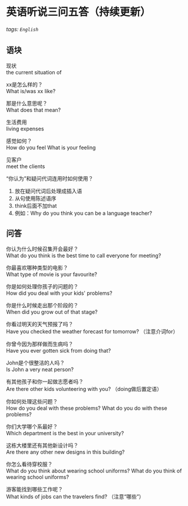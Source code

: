 # 英语听说三问五答（持续更新）

###### tags: `English`

## 语块

现状  
the current situation of

xx是怎么样的？  
What is/was xx like?

那是什么意思呢？  
What does that mean?

生活费用  
living expenses

感觉如何？  
How do you feel
What is your feeling

见客户  
meet the clients

“你认为”和疑问代词连用时如何使用？  
1. 放在疑问代词后处理成插入语
2. 从句使用陈述语序
3. think后面不加that
4. 例如：Why do you think you can be a language teacher?


## 问答

你认为什么时候召集开会最好？  
What do you think is the best time to call everyone for meeting?

你最喜欢哪种类型的电影？  
What type of movie is your favourite? 

你是如何处理你孩子的问题的？  
How did you deal with your kids' problems?

你是什么时候走出那个阶段的？  
When did you grow out of that stage?

你看过明天的天气预报了吗？  
Have you checked the weather forecast for tomorrow? （注意介词for）

你曾今因为那样做而生病吗？  
Have you ever gotten sick from doing that?

John是个很整洁的人吗？  
Is John a very neat person?

有其他孩子和你一起做志愿者吗？  
Are there other kids volunteering with you? （doing做后置定语）

你如何处理这些问题？  
How do you deal with these problems?
What do you do with these problems?

你们大学哪个系最好？  
Which department is the best in your university?

这栋大楼里还有其他新设计吗？  
Are there any other new designs in this building?

你怎么看待穿校服？  
What do you think about wearing school uniforms?
What do you think of wearing school uniforms?

游客能找到哪些工作呢？  
What kinds of jobs can the travelers find? （注意“哪些”）  

